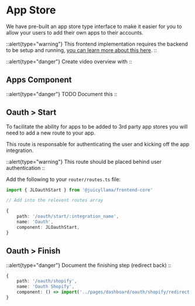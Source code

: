 # App Store

We have pre-built an app store type interface to make it easier for you to allow your users to add their own apps to their accounts.

::alert{type="warning"}
This frontend implementation requires the backend to be setup and running, [you can learn more about this here](https://docs.juicyllama.com/framework/backend/core).
::

::alert{type="danger"}
Create video overview with
::

## Apps Component

::alert{type="danger"}
TODO Document this
::

## Oauth > Start

To facilitate the ability for apps to be added to 3rd party app stores you will need to add a new route to your app.

This route is responsable for authenticating the user and kicking off the app integration.

::alert{type="warning"}
This route should be placed behind user authentication
::

Add the following to your `router/routes.ts` file:

```ts
import { JLOauthStart } from '@juicyllama/frontend-core'

// Add into the relevent routes array

{
	path: '/oauth/start/:integration_name',
	name: 'Oauth',
	component: JLOauthStart,
}
```

## Oauth > Finish

::alert{type="danger"}
Document the finishing step (redirect back)
::

```ts
{
	path: '/oauth/shopify',
	name: 'Oauth Shopify',
	component: () => import('../pages/dashboard/oauth/shopify/redirect.vue'),
}
```
